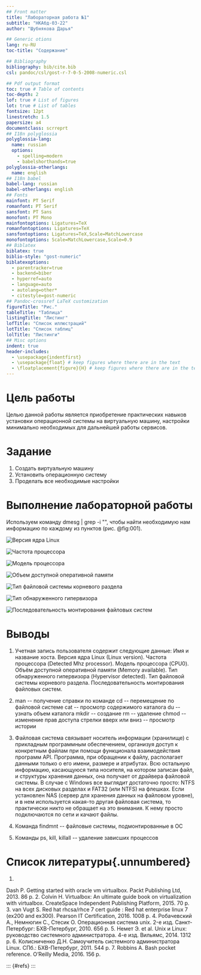 ```yaml
---
## Front matter
title: "Лабораторная работа №1"
subtitle: "НКАбд-03-22"
author: "Шубнякова Дарья"

## Generic otions
lang: ru-RU
toc-title: "Содержание"

## Bibliography
bibliography: bib/cite.bib
csl: pandoc/csl/gost-r-7-0-5-2008-numeric.csl

## Pdf output format
toc: true # Table of contents
toc-depth: 2
lof: true # List of figures
lot: true # List of tables
fontsize: 12pt
linestretch: 1.5
papersize: a4
documentclass: scrreprt
## I18n polyglossia
polyglossia-lang:
  name: russian
  options:
    - spelling=modern
    - babelshorthands=true
polyglossia-otherlangs:
  name: english
## I18n babel
babel-lang: russian
babel-otherlangs: english
## Fonts
mainfont: PT Serif
romanfont: PT Serif
sansfont: PT Sans
monofont: PT Mono
mainfontoptions: Ligatures=TeX
romanfontoptions: Ligatures=TeX
sansfontoptions: Ligatures=TeX,Scale=MatchLowercase
monofontoptions: Scale=MatchLowercase,Scale=0.9
## Biblatex
biblatex: true
biblio-style: "gost-numeric"
biblatexoptions:
  - parentracker=true
  - backend=biber
  - hyperref=auto
  - language=auto
  - autolang=other*
  - citestyle=gost-numeric
## Pandoc-crossref LaTeX customization
figureTitle: "Рис."
tableTitle: "Таблица"
listingTitle: "Листинг"
lofTitle: "Список иллюстраций"
lotTitle: "Список таблиц"
lolTitle: "Листинги"
## Misc options
indent: true
header-includes:
  - \usepackage{indentfirst}
  - \usepackage{float} # keep figures where there are in the text
  - \floatplacement{figure}{H} # keep figures where there are in the text
---
```


# Цель работы

Целью данной работы является приобретение практических навыков установки операционной системы на виртуальную машину, настройки минимально необходимых для дальнейшей работы сервисов.

# Задание

1) Создать виртуальную машину
2) Установить операционную систему
3) Проделать все необходимые настройки

# Выполнение лабораторной работы

Используем команду dmesg | grep -i "", чтобы найти необходимую нам информацию по каждому из пунктов (рис. @fig:001).

![Версия ядра Linux](image/1.png)

![Частота процессора](image/2.png)

![Модель процессора](image/3.png)

![Объем доступной оперативной памяти](image/4.png)

![Тип файловой системы корневого раздела](image/5.png)

![Тип обнаруженного гипервизора](image/6.png)

![Последовательность монтирования файловых систем](image/7.png)

# Выводы

1) Учетная запись пользователя содержит следующие данные:
Имя и название хоста.
Версия ядра Linux (Linux version).
Частота процессора (Detected Mhz processor).
Модель процессора (CPU0).
Объём доступной оперативной памяти (Memory available).
Тип обнаруженного гипервизора (Hypervisor detected).
Тип файловой системы корневого раздела.
Последовательность монтирования файловых систем.

2) man -- получение справки по команде
cd -- перемещение по файловой системе
cat -- просмотр содержимого каталога
du -- узнать объем каталога
mkdir -- создание
rm -- удаление
chmod --изменение прав доступа
стрелки вверх или вниз -- просмотр истории

3) Файловая система связывает носитель информации (хранилище) с прикладным программным обеспечением, организуя доступ к конкретным файлам при помощи функционала взаимодействия программ API. Программа, при обращении к файлу, располагает данными только о его имени, размере и атрибутах. Всю остальную информацию, касающуюся типа носителя, на котором записан файл, и структуры хранения данных, она получает от драйвера файловой системы.
В случае с Windows все выглядит достаточно просто: NTFS на всех дисковых разделах и FAT32 (или NTFS) на флешках. Если установлен NAS (сервер для хранения данных на файловом уровне), и в нем используется какая-то другая файловая система, то практически никто не обращает на это внимания. К нему просто подключаются по сети и качают файлы.

4) Команда findmnt -- файловые системы, подмонтированные в ОС

5) Команды ps, kill, killall -- удаление зависших процессов

# Список литературы{.unnumbered}

1.
Dash P. Getting started with oracle vm virtualbox. Packt Publishing Ltd, 2013. 86 p.
2.
Colvin H. Virtualbox: An ultimate guide book on virtualization with virtualbox. CreateSpace Independent Publishing Platform, 2015. 70 p.
3.
van Vugt S. Red hat rhcsa/rhce 7 cert guide : Red hat enterprise linux 7 (ex200 and ex300). Pearson IT Certification, 2016. 1008 p.
4.
Робачевский А., Немнюгин С., Стесик О. Операционная система unix. 2-е изд. Санкт-Петербург: БХВ-Петербург, 2010. 656 p.
5.
Немет Э. et al. Unix и Linux: руководство системного администратора. 4-е изд. Вильямс, 2014. 1312 p.
6.
Колисниченко Д.Н. Самоучитель системного администратора Linux. СПб.: БХВ-Петербург, 2011. 544 p.
7.
Robbins A. Bash pocket reference. O’Reilly Media, 2016. 156 p.

::: {#refs}
:::

